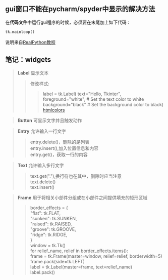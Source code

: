 ## gui窗口不能在pycharm/spyder中显示的解决方法

 在**代码文件**中运行gui程序的时候，必须要在末尾加上如下代码：
 

```python
tk.mainloop()
```
说明来自[RealPython教程](https://realpython.com/python-gui-tkinter/#building-your-first-python-gui-application-with-tkinter)

## 笔记：widgets

>**Label**	显示文本
>> 修改样式:  
>>>label = tk.Label(
>>>text="Hello, Tkinter",  
>>>foreground="white",  # Set the text color to white  
>>>background="black"  # Set the background color to black)
>>[htmlcolors](https://htmlcolorcodes.com/color-names/)


>**Button**	可显示文字并且触发动作


>**Entry**	允许输入一行文字
>>entry.delete()，删除的是列表  
>>entry.insert(),加入位置信息和内容  
>>entry.get()，获取一行的内容


>**Text**	允许输入多行文字
>>text.get("<line>.<char>"),换行符也在其中，删除时应当注意  
>>text.delete()    
>>text.insert()


>**Frame**	用于将相关小部件分组或在小部件之间提供填充的矩形区域  
>>border_effects = {  
>>"flat": tk.FLAT,  
>>"sunken": tk.SUNKEN,  
>>"raised": tk.RAISED,  
>>"groove": tk.GROOVE,  
>>"ridge": tk.RIDGE,  
>>}  
>>window = tk.Tk()  
>>for relief_name, relief in border_effects.items():  
>>frame = tk.Frame(master=window, relief=relief, borderwidth=5)  
>>frame.pack(side=tk.LEFT)  
>>label = tk.Label(master=frame, text=relief_name)  
>>label.pack()
